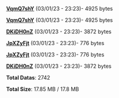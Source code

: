 [**VqmQ7shY**](/data/VqmQ7shY.txt) (03/01/23 - 23:23)- 4925 bytes

[**VqmQ7shY**](/data/VqmQ7shY.txt) (03/01/23 - 23:23)- 4925 bytes

[**DKiDH0nZ**](/data/DKiDH0nZ.txt) (03/01/23 - 23:23)- 3872 bytes

[**JpXZyFjt**](/data/JpXZyFjt.txt) (03/01/23 - 23:23)- 776 bytes

[**JpXZyFjt**](/data/JpXZyFjt.txt) (03/01/23 - 23:23)- 776 bytes

[**DKiDH0nZ**](/data/DKiDH0nZ.txt) (03/01/23 - 23:23)- 3872 bytes

**Total Datas**: 2742

**Total Size**: 17.85 MB / 17.8 MB